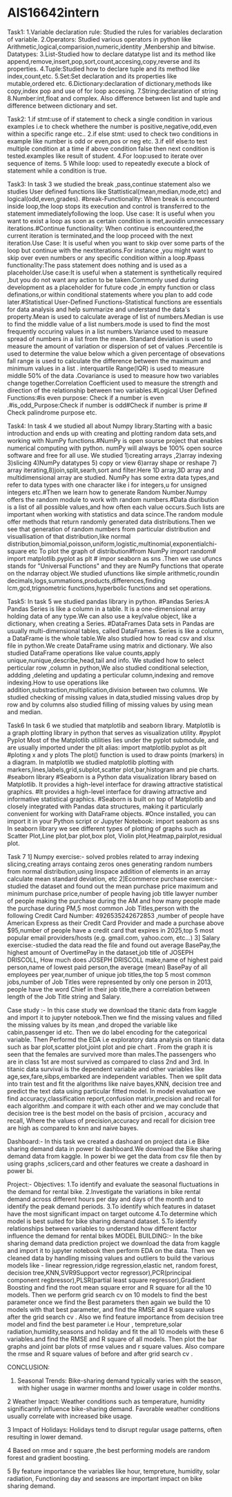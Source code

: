 # AIS16642intern
Task1:
1.Variable declaration rule: Studied the rules for variables declaration of variable.
2.Operators: Studied various operators in python like Arithmetic,logical,comparision,numeric,identity ,Menbership and bitwise.
Datatypes:
3.List-Studied how to declare datatype  list and its method like append,remove,insert,pop,sort,count,accesing,copy,reverse and its properties.
4.Tuple:Studied how to declare tuple and its method like index,count,etc.
5.Set:Set declaration and its properties like mutable,ordered etc.
6.Dictionary:declaration of dictionary,methods like copy,index pop and use of for loop accesing.
7.String:declaration of string
8.Number:int,float and complex.
Also difference between list and tuple and difference between dictionary and set.


Task2:
1.if stmt:use of if statement to check a single condition in various examples i.e to check whethere the number is positive,negative,odd,even  within a specific range etc..
2.if else stmt: used to check two conditions in example like number is odd or even,pos or neg etc.
3.if elif else:to test multiple condition at a time if above condition false then next condition is tested.examples like result of student.
4.For loop:used to iterate over sequence of items.
5 While loop: used to repeatedly execute  a block of statement while a condition is true.


Task3:
In task 3 we studied the break ,pass,continue statement also we studies User defined functions like Stattistical(mean,median,mode,etc) and logical(odd,even,grades).
#break-Functionality: When break is encounterd inside loop,the loop stops its execution and control is transferred to the statement immediatelyfollowing the loop.
Use case: It is useful when you want to exist a loop as soon as certain condition is met,avoidin unnecessary iterations.#Continue functionality: When continue is encountered,the current iteration is terminated,and the loop proceed with the next iteration.Use Case: It is useful when you want to skip over some parts of the loop but continue with the nextiterations.For instance ,you might want to skip over even numbers or any specific condition within a loop.#pass functionality:The pass statement does nothing and is used as a placeholder.Use case:It is useful when a statement is synthetically required ,but you do not want any action to be taken.Commonly used during development as a placeholder for future code ,in empty function or class definations,or within conditional statements where you plan to add code later.#Statistical User-Defined Functions-Statistical functions are essentials for data analysis and help summarize and understand the data's property.Mean is used to calculate average of list of numbers.Median is use to find the middle value of a list numbers.mode is used to find the most frequently occuring values in a list numbers.Variance used to measure spread of numbers  in a list from the mean. Standard deviation is used to measure the amount  of variation or dispersion of set of values .Percentile is used to determine the value below which a given percentage of obsevations fall range is used to calculate the difference between the maximum and minimum values in a list . interquartile Range(IQR) is used to measure middle 50% of the data .Covariance is used to measure how two variables change together.Correlation Coefficient  used to measure the strength and direction of the relationship between two variables.#Logical User Defined Functions:#is even purpose: Check if a number is even .#is_odd_Purpose:Check if number is odd#Check if number is prime # Check palindrome purpose etc.


Task4:
 In task 4 we studied all about Numpy library.Starting with a basic introduction and ends up with creating and plotting random data sets,and working with NumPy functions.#NumPy is open sourse project that enables numerical computing with python. numPy will always be 100% open source software and free for all use. We studied 1)creating arrays ,2)array indexing 3)slicing 4)NumPy datatypes 5) copy or view 6)array shape or reshape 7) array iterating,8)join,split,searh,sort and filter.Here 1D array,3D array and multidimensional array are studied.
 NumPy has some extra data types,and refer to data types with one character like i for integers,u for unsigned integers etc.#Then we learn how to generate Random Number.Numpy offers the random module to work with random numbers.#Data disribution is a list of all possible values,and how often each value occurs.Such lists are important when working with statistics and data scince.The random module offer methods that return randomly generated data distributions.Then we see that generation of random numbers from particular distribution and visuallisation of that distribution,like normal distribution,bimomial,poisson,uniform,logistic,multinomial,exponentialchi-square etc To plot the graph of distribution#from NumPy import random# import matplotlib.pyplot as plt # impor seaborn as sns .Then we use ufuncs stands for "Universal Functions" and they are NumPy functions that operate on the ndarray object.We studied ufunctions like simple arithmetic,roundin decimals,logs,summations,products,differences,finding lcm,gcd,trignometric functions,hyperbolic functions and set operations.

Task5:
In task 5 we studied pandas library in python.
#Pandas Series:A Pandas Series is like a column in a table.
It is a one-dimensional array holding data of any type.We can also use a key/value object, like a dictionary, when creating a Series.
#DataFrames
Data sets in Pandas are usually multi-dimensional tables, called DataFrames.
Series is like a column, a DataFrame is the whole table.We also studied how to read csv and xlsx file in python.We create DataFrame using matrix and dictionary.
We also studied DataFrame operations like value counts,apply unique,nunique,describe,head,tail and info.
We studied how to select perticular row ,column in python,We also studied conditional selection, addding ,deleting and updating a perticular column,indexing and remove indexing.How to use operations like addition,substraction,multiplication,division between two columns.
We studied checking of missing values in data,studied missing values drop by row and by columns also studied filling of missing values by using mean and median.

 Task6
 In task 6 we studied that matplotlib and seaborn library.
 Matplotlib is a graph plotting library in python that serves as visualization utility.
 #pyplot
 Pyplot
Most of the Matplotlib utilities lies under the pyplot submodule, and are usually imported under the plt alias:
import matplotlib.pyplot as plt
#ploting x and y plots
The plot() function is used to draw points (markers) in a diagram.
In matplotlib we studied matplotlib plotting with markers,lines,labels,grid,subplot,scatter plot,bar,histogram and pie charts.
#seaborn library
#Seaborn is a Python data visualization library based on Matplotlib. It provides a high-level interface for drawing attractive statistical graphics.
#It provides a high-level interface for drawing attractive and informative statistical graphics.
#Seaborn is built on top of Matplotlib and closely integrated with Pandas data structures, making it particularly convenient for working with DataFrame objects.
#Once installed, you can import it in your Python script or Jupyter Notebook:
import seaborn as sns
In seaborn library we see different types of plotting of graphs such as Scatter Plot,Line plot,bar plot,box plot, Violin plot,Heatmap,pairplot,residual plot.

 Task 7
1] Numpy exercise:- solved probles related to array indexing slicing,creating arrays containg zeros ones generating random numbers from normal distribution,using linspace addition of elements in an array calculate mean standard deviation, etc
2]Ecommerce purchase exercise:- studied the dataset and found out the mean purchase price maximum and minimum purchase price,number of people having job title lawyer number of people making the purchase during the AM and how many people made the purchase during PM,5 most common Job Titles,person with the following Credit Card Number: 4926535242672853 ,number of people have American Express as their Credit Card Provider and made a purchase above $95,number of people have a credit card that expires in 2025,top 5 most popular email providers/hosts (e.g. gmail.com, yahoo.com, etc...)
3] Salary exercise:-studied the data read the file and found out average BasePay,the highest amount of OvertimePay in the dataset,job title of JOSEPH DRISCOLL, How much does JOSEPH DRISCOLL make,name of highest paid person,name of lowest paid person,the average (mean) BasePay of all employees per year,number of unique job titles,the top 5 most common jobs,number of  Job Titles were represented by only one person in 2013, people have the word Chief in their job title,there a correlation between length of the Job Title string and Salary.

Case study :-
In this case study we download the titanic data from kaggle and import it to jupyter notebook.Then we find the missing values and filled the missing values by its mean ,and droped the variable like cabin,passenger id etc. Then we do label encoding for the categorical variable.
Then Performd the EDA i.e exploratory data analysis on titanic data such as bar plot,scatter plot,joint plot and pie chart .
From the graph it is seen that the females are survived more than males.The passengers who are in class 1st are most survived as compared to class 2nd and 3rd.
In titanic data survival is the dependent variable and other variables like age,sex,fare,sibps,embarked are independent variables.
Then we split data into train test and fit the algorithms like naive bayes,KNN, decision tree and predict the text data using particular fitted model.
In model evaluation we find accuracy,classification report,confusion matrix,precision and recall for each algorithm .and compare it with each other and we may conclude that 
decision tree is the best model on the basis of prcision , accuracy and recall, Where the values of precision,accuracy and recall for dicision tree are high as compared to knn and naive bayes.

Dashboard:-
In this task we created a dashoard on project data i.e Bike sharing demand data in power bi dashboard.We download the Bike sharing demand data from kaggle. In power bi we get the data from csv file then by using graphs ,sclicers,card and other features we create a dashoard in power bi.

Project:-
Objectives:
1.To identify and evaluate the seasonal fluctuations in the demand for rental bike.
2.Investigate the variations in bike rental demand across different hours per day and days of the month and to identify the peak demand periods.
3.To identify which features in dataset have the most significant impact on target outcome
4.To determine which model is best suited for bike sharing demand dataset.
5.To identify relationships between variables to understand how different factor influence the demand for rental bikes
MODEL BUILDING:-
In the bike sharing demand data prediction project we download the data from kaggle and import it to jupyter notebook then perform EDA on the data.
Then we cleaned data by handling missing values and outliers to build the various models like - linear regression,ridge regression,elastic net, random forest, decision tree,KNN,SVR9Support vector regressor),PCR(principal component regbressor),PLSR(partial least square regressor),Gradient Boosting and find the root mean square error and R square for all the 10 models.
Then we perform grid search cv on 10 models to find the best parameter once we find the Best parameters then again we build the 10 models with that best parameter, and find the RMSE and R square values after the grid search cv .
Also we find feature importance from decision tree model and find the best parameter i.e Hour , tempreture,solar radiation,humidity,seasons and holiday and fit the all 10 models with these 6 variables.and find the RMSE and R square of all models.
Then plot the bar graphs and joint bar plots of rmse values and r square values. Also compare the rmse and R square values of before and after grid search cv .

CONCLUSION:
1. Seasonal Trends: Bike-sharing demand typically varies with the season, with higher usage in warmer months and lower usage in colder months.

2 Weather Impact: Weather conditions such as temperature, humidity significantly influence bike-sharing demand. Favorable weather conditions usually correlate with increased bike usage.

3 Impact of Holidays: Holidays tend to disrupt regular usage patterns, often resulting in lower demand.

4 Based on rmse and r square ,the best performing models are random forest and gradient boosting.

5 By feature importance the variables like hour, tempreture, humidity, solar radiation, Functioning day and seasons are important impact on bike sharing demand.
